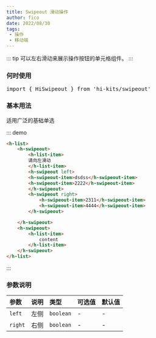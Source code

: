 ```yaml
---
title: Swipeout 滑动操作
author: fico
date: 2022/08/30
tags:
 - 操作
 - 移动端
---
```

::: tip
可以左右滑动来展示操作按钮的单元格组件。
:::
### 何时使用
<pre class="language-ts">
import { HiSwipeout } from 'hi-kits/swipeout'
</pre>

### 基本用法

适用广泛的基础单选

::: demo
```html
<h-list>
    <h-swipeout>
        <h-list-item>
        请向左滑动
        </h-list-item>
        <h-swipeout left>
        <h-swipeout-item>dsdss</h-swipeout-item>
        <h-swipeout-item>2222</h-swipeout-item>
        </h-swipeout>
        <h-swipeout right>
            <h-swipeout-item>2311</h-swipeout-item>
            <h-swipeout-item>4444</h-swipeout-item>
        </h-swipeout>

    </h-swipeout>
    <h-swipeout>
        <h-list-item>
            content
        </h-list-item>
    </h-swipeout>
</h-list>
```
:::

### 参数说明

|参数|说明|类型|可选值|默认值
|:--|:--|:--|:-----|:---
| `left`| 左侧 |  `boolean` | - | -
| `right`| 右侧 |  `boolean` | - | -
